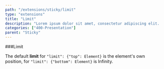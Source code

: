 ```yaml
---
path: "/extensions/sticky/limit"
type: "extensions"
title: "Limit"
description: "Lorem ipsum dolor sit amet, consectetur adipiscing elit. Nunc tempus laoreet leo sit amet iaculis."
categories: ["400-Presentation"]
parent: "Sticky"
---
```


###Limit

The default **limit** for `"limit": {"top": Element}` is the element's own position, for `"limit": {"bottom": Element}` is Infinity.

<demo>
  <div class="demo_item" data-iframe="iframe/demos/sticky/limit">
  </div>
</demo>
